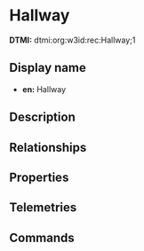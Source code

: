 # Hallway
**DTMI:** dtmi:org:w3id:rec:Hallway;1
## Display name
- **en:** Hallway
## Description
## Relationships
## Properties
## Telemetries
## Commands
